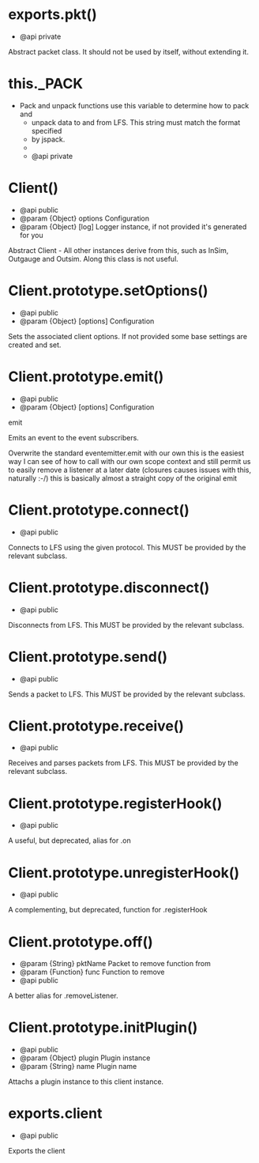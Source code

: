 
# exports.pkt()

 * @api private

 Abstract packet class. It should not be used by itself, without extending it.

# this._PACK

 * Pack and unpack functions use this variable to determine how to pack and
 	 * unpack data to and from LFS. This string must match the format specified
 	 * by jspack.
 	 *
 	 * @api private

# Client()

 * @api public
 * @param {Object} options Configuration
 * @param {Object} [log] Logger instance, if not provided it's generated for you

 Abstract Client - All other instances derive from this, such as InSim,
 Outgauge and Outsim. Along this class is not useful.

# Client.prototype.setOptions()

 * @api public
 * @param {Object} [options] Configuration

 Sets the associated client options. If not provided some base settings are
 created and set.

# Client.prototype.emit()

 * @api public
 * @param {Object} [options] Configuration

 emit
 
 Emits an event to the event subscribers.
 
 Overwrite the standard eventemitter.emit with our own
 this is the easiest way I can see of how to call with our own scope context
 and still permit us to easily remove a listener at a later date (closures
 causes issues with this, naturally :-/)
 this is basically almost a straight copy of the original emit

# Client.prototype.connect()

 * @api public

 Connects to LFS using the given protocol. This MUST be provided by the
 relevant subclass.

# Client.prototype.disconnect()

 * @api public

 Disconnects from LFS. This MUST be provided by the relevant subclass.

# Client.prototype.send()

 * @api public

 Sends a packet to LFS. This MUST be provided by the relevant subclass.

# Client.prototype.receive()

 * @api public

 Receives and parses packets from LFS. This MUST be provided by the relevant subclass.

# Client.prototype.registerHook()

 * @api public

 A useful, but deprecated, alias for .on

# Client.prototype.unregisterHook()

 * @api public

 A complementing, but deprecated, function for .registerHook

# Client.prototype.off()

 * @param {String} pktName Packet to remove function from
 * @param {Function} func Function to remove
 * @api public

 A better alias for .removeListener.

# Client.prototype.initPlugin()

 * @api public
 * @param {Object} plugin Plugin instance
 * @param {String} name Plugin name

 Attachs a plugin instance to this client instance.

# exports.client

 * @api public

 Exports the client
